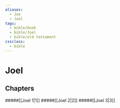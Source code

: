 ```yaml
---
aliases:
  - Joe
  - Joel
tags:
  - bible/book
  - bible/Joel
  - bible/old testament
cssclass:
  - bible
---
```


# Joel

## Chapters

#####[[Joel 1|1]]
#####[[Joel 2|2]]
#####[[Joel 3|3]]
